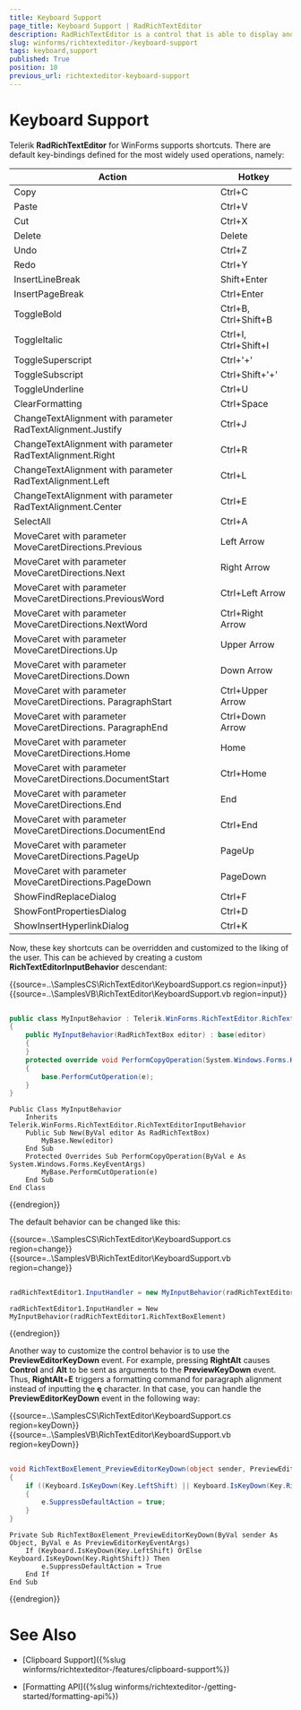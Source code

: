 ```yaml
---
title: Keyboard Support
page_title: Keyboard Support | RadRichTextEditor
description: RadRichTextEditor is a control that is able to display and edit rich-text content including formatted text arranged in pages, paragraphs, spans (runs), tables, etc. 
slug: winforms/richtexteditor-/keyboard-support
tags: keyboard,support
published: True
position: 10
previous_url: richtexteditor-keyboard-support
---
```


# Keyboard Support
Telerik __RadRichTextEditor__ for WinForms supports shortcuts. There are default key-bindings defined for the most widely used operations, namely:

|  __Action__  |  __Hotkey__  |
| ------ | ------ |
|Copy|Ctrl+C|
|Paste|Ctrl+V|
|Cut|Ctrl+X|
|Delete|Delete|
|Undo|Ctrl+Z|
|Redo|Ctrl+Y|
|InsertLineBreak|Shift+Enter|
|InsertPageBreak|Ctrl+Enter|
|ToggleBold|Ctrl+B, Ctrl+Shift+B|
|ToggleItalic|Ctrl+I, Ctrl+Shift+I|
|ToggleSuperscript|Ctrl+'+'|
|ToggleSubscript|Ctrl+Shift+'+'|
|ToggleUnderline|Ctrl+U|
|ClearFormatting|Ctrl+Space|
|ChangeTextAlignment with parameter RadTextAlignment.Justify|Ctrl+J|
|ChangeTextAlignment with parameter RadTextAlignment.Right|Ctrl+R|
|ChangeTextAlignment with parameter RadTextAlignment.Left|Ctrl+L|
|ChangeTextAlignment with parameter RadTextAlignment.Center|Ctrl+E|
|SelectAll|Ctrl+A|
|MoveCaret with parameter MoveCaretDirections.Previous|Left Arrow|
|MoveCaret with parameter MoveCaretDirections.Next|Right Arrow|
|MoveCaret with parameter MoveCaretDirections.PreviousWord|Ctrl+Left Arrow|
|MoveCaret with parameter MoveCaretDirections.NextWord|Ctrl+Right Arrow|
|MoveCaret with parameter MoveCaretDirections.Up|Upper Arrow|
|MoveCaret with parameter MoveCaretDirections.Down|Down Arrow|
|MoveCaret with parameter MoveCaretDirections. ParagraphStart|Ctrl+Upper Arrow|
|MoveCaret with parameter MoveCaretDirections. ParagraphEnd|Ctrl+Down Arrow|
|MoveCaret with parameter MoveCaretDirections.Home|Home|
|MoveCaret with parameter MoveCaretDirections.DocumentStart|Ctrl+Home|
|MoveCaret with parameter MoveCaretDirections.End|End|
|MoveCaret with parameter MoveCaretDirections.DocumentEnd|Ctrl+End|
|MoveCaret with parameter MoveCaretDirections.PageUp|PageUp|
|MoveCaret with parameter MoveCaretDirections.PageDown|PageDown|
|ShowFindReplaceDialog|Ctrl+F|
|ShowFontPropertiesDialog|Ctrl+D|
|ShowInsertHyperlinkDialog|Ctrl+K|

Now, these key shortcuts can be overridden and customized to the liking of the user. This can be achieved by creating a custom __RichTextEditorInputBehavior__ descendant:

{{source=..\SamplesCS\RichTextEditor\KeyboardSupport.cs region=input}} 
{{source=..\SamplesVB\RichTextEditor\KeyboardSupport.vb region=input}} 

````C#
    
public class MyInputBehavior : Telerik.WinForms.RichTextEditor.RichTextEditorInputBehavior
{
    public MyInputBehavior(RadRichTextBox editor) : base(editor)
    {
    }
    protected override void PerformCopyOperation(System.Windows.Forms.KeyEventArgs e)
    {
        base.PerformCutOperation(e);
    }      
}

````
````VB.NET
Public Class MyInputBehavior
    Inherits Telerik.WinForms.RichTextEditor.RichTextEditorInputBehavior
    Public Sub New(ByVal editor As RadRichTextBox)
        MyBase.New(editor)
    End Sub
    Protected Overrides Sub PerformCopyOperation(ByVal e As System.Windows.Forms.KeyEventArgs)
        MyBase.PerformCutOperation(e)
    End Sub
End Class

````

{{endregion}} 

The default behavior can be changed like this:

{{source=..\SamplesCS\RichTextEditor\KeyboardSupport.cs region=change}} 
{{source=..\SamplesVB\RichTextEditor\KeyboardSupport.vb region=change}} 

````C#
            
radRichTextEditor1.InputHandler = new MyInputBehavior(radRichTextEditor1.RichTextBoxElement);

````
````VB.NET
radRichTextEditor1.InputHandler = New MyInputBehavior(radRichTextEditor1.RichTextBoxElement)

````

{{endregion}} 

Another way to customize the control behavior is to use the __PreviewEditorKeyDown__ event. For example,          pressing **RightAlt** causes **Control** and **Alt** to be sent as arguments to the **PreviewKeyDown** event. Thus, **RightAlt**+**E** triggers a formatting command for paragraph alignment instead of inputting the **ę** character. In that case, you can handle the **PreviewEditorKeyDown** event in the following way:

{{source=..\SamplesCS\RichTextEditor\KeyboardSupport.cs region=keyDown}} 
{{source=..\SamplesVB\RichTextEditor\KeyboardSupport.vb region=keyDown}} 

````C#
    
void RichTextBoxElement_PreviewEditorKeyDown(object sender, PreviewEditorKeyEventArgs e)
{
    if ((Keyboard.IsKeyDown(Key.LeftShift) || Keyboard.IsKeyDown(Key.RightShift)))
    {
        e.SuppressDefaultAction = true;
    }
}

````
````VB.NET
Private Sub RichTextBoxElement_PreviewEditorKeyDown(ByVal sender As Object, ByVal e As PreviewEditorKeyEventArgs)
    If (Keyboard.IsKeyDown(Key.LeftShift) OrElse Keyboard.IsKeyDown(Key.RightShift)) Then
        e.SuppressDefaultAction = True
    End If
End Sub

````

{{endregion}} 

# See Also

 * [Clipboard Support]({%slug winforms/richtexteditor-/features/clipboard-support%})

 * [Formatting API]({%slug winforms/richtexteditor-/getting-started/formatting-api%})
